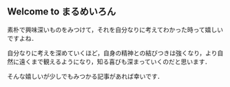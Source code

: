 ## Welcome to まるめいろん

素朴で興味深いものをみつけて，それを自分なりに考えてわかった時って嬉しいですよね．

自分なりに考えを深めていくほど，自身の精神との結びつきは強くなり，より自然に遠くまで観えるようになり，知る喜びも深まっていくのだと思います．

そんな嬉しいが少しでもみつかる記事があれば幸いです．
